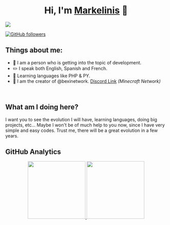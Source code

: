 <div align="center">
<h1 align="center">Hi, I'm <a href="https://aristi.dev">Markelinis</a> 👋</h1>
</div>
<img src="https://imgur.com/gallery/banner-Oz9mF75.png">

[![GitHub followers](https://img.shields.io/github/followers/markelinis?style=social)](https://github.com/markelinis)

## Things about me:

- 📂 I am a person who is getting into the topic of development.
- ✏️ I speak both English, Spanish and French.
- 🔧 Learning languages ​​like PHP & PY.
- 👑 I am the creator of @bexinetwork. [Discord Link](https://discord.gg/bexi) *(Minecraft Network)*
<br>

## What am I doing here?
I want you to see the evolution I will have, learning languages, doing big projects, etc... Maybe I won't be of much help to you now, since I have very simple and easy codes. Trust me, there will be a great evolution in a few years.

## GitHub Analytics

<p align="center">
<a href="https://github.com/markelinis">
  <img height="180em" src="https://github-readme-stats-eight-theta.vercel.app/api?username=markelinis&show_icons=true&theme=algolia&include_all_commits=true&count_private=true"/>
  <img height="180em" src="https://github-readme-stats-eight-theta.vercel.app/api/top-langs/?username=markelinis&layout=compact&langs_count=8&theme=algolia"/>
</a>
</p>
